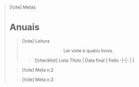 > [!cite] Metas
>  # Anuais
>  > [!cite] Leitura
>  >  <center> Ler vinte e quatro livros.</center>
>  >
>  >  > [!checklist]  Lista
> > > Título | Data final | Feito
> > >-|-|-
> > > | | 
>  
>  > [!cite] Meta n.2
>
>  > [!cite] Meta n.3
